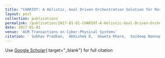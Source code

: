 ```yaml
---
title: "CHARIOT: A Holistic, Goal Driven Orchestration Solution for Resilient IoT Applications"
layout: post
collection: publications
permalink: /publication/2017-01-01-CHARIOT-A-Holistic-Goal-Driven-Orchestration-Solution-for-Resilient-IoT-Applications
date: 2017-01-01
venue: 'ACM Transactions on Cyber-Physical Systems'
citation: ' Subhav Pradhan,  Abhishek D,  Shweta Khare,  Saideep Nannapaneni,  Aniruddha Gokhale,  Sankaran Mahadevan,  Douglas Schmidt,  Martin Lehofer, &quot;CHARIOT: A Holistic, Goal Driven Orchestration Solution for Resilient IoT Applications.&quot; ACM Transactions on Cyber-Physical Systems, 2017.'
---
```

Use [Google Scholar](https://scholar.google.com/scholar?q=CHARIOT:+A+Holistic,+Goal+Driven+Orchestration+Solution+for+Resilient+IoT+Applications){:target="_blank"} for full citation